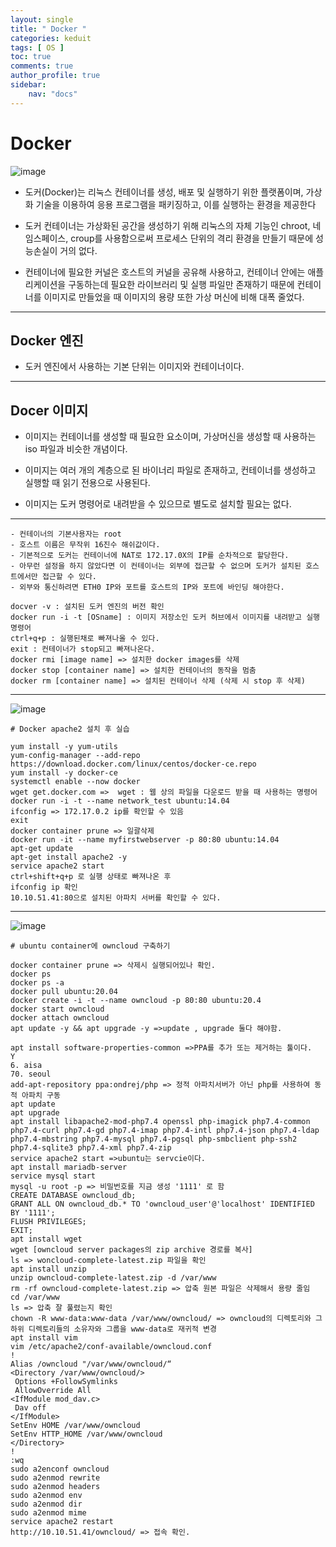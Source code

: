 ```yaml
---
layout: single
title: " Docker "
categories: keduit
tags: [ OS ]
toc: true 
comments: true
author_profile: true
sidebar:
    nav: "docs"
---
```


# Docker

![image](https://user-images.githubusercontent.com/128279031/236733725-e5e73fd2-81c2-47b6-8ca5-bc5357ffb3df.png)

* 도커(Docker)는 리눅스 컨테이너를 생성, 배포 및 실행하기 위한 플랫폼이며, 가상화 기술을 이용하여 응용 프로그램을 패키징하고, 이를 실행하는 환경을 제공한다

* 도커 컨테이너는 가상화된 공간을 생성하기 위해 리눅스의 자체 기능인 chroot, 네임스페이스, croup를 사용함으로써 프로세스 단위의 격리 환경을 만들기 때문에 성능손실이 거의 없다.

* 컨테이너에 필요한 커널은 호스트의 커널을 공유해 사용하고, 컨테이너 안에는 애플리케이션을 구동하는데 필요한 라이브러리 및 실행 파일만 존재하기 때문에 컨테이너를 이미지로 만들었을 때 이미지의 용량 또한 가상 머신에 비해 대폭 줄었다.

---


## Docker 엔진

* 도커 엔진에서 사용하는 기본 단위는 이미지와 컨테이너이다.

---

## Docer 이미지

* 이미지는 컨테이너를 생성할 때 필요한 요소이며, 가상머신을 생성할 때 사용하는 iso 파일과 비슷한 개념이다.

* 이미지는 여러 개의 계층으로 된 바이너리 파일로 존재하고, 컨테이너를 생성하고 실행할 때 읽기 전용으로 사용된다.

* 이미지는 도커 명령어로 내려받을 수 있으므로 별도로 설치할 필요는 없다.

---

```
- 컨테이너의 기본사용자는 root
- 호스트 이름은 무작위 16진수 해쉬값이다.
- 기본적으로 도커는 컨테이너에 NAT로 172.17.0X의 IP를 순차적으로 할당한다.
- 아무런 설정을 하지 않았다면 이 컨테이너는 외부에 접근할 수 없으며 도커가 설치된 호스트에서만 접근할 수 있다.
- 외부와 통신하려면 ETH0 IP와 포트를 호스트의 IP와 포트에 바인딩 해야한다.
```

```
docver -v : 설치된 도커 엔진의 버전 확인
docker run -i -t [OSname] : 이미지 저장소인 도커 허브에서 이미지를 내려받고 실행 명령어
ctrl+q+p : 실행된채로 빠져나올 수 있다. 
exit : 컨테이너가 stop되고 빠져나온다. 
docker rmi [image name] => 설치한 docker images를 삭제
docker stop [container name] => 설치한 컨테이너의 동작을 멈춤
docker rm [container name] => 설치된 컨테이너 삭제 (삭제 시 stop 후 삭제)
```


---

![image](https://user-images.githubusercontent.com/128279031/236733046-02bd8538-b57b-4d67-8ede-38532af2a666.png)

```
# Docker apache2 설치 후 실습

yum install -y yum-utils
yum-config-manager --add-repo https://download.docker.com/linux/centos/docker-ce.repo
yum install -y docker-ce
systemctl enable --now docker
wget get.docker.com =>  wget : 웹 상의 파일을 다운로드 받을 때 사용하는 명령어
docker run -i -t --name network_test ubuntu:14.04
ifconfig => 172.17.0.2 ip를 확인할 수 있음
exit
docker container prune => 일괄삭제
docker run -it --name myfirstwebserver -p 80:80 ubuntu:14.04
apt-get update
apt-get install apache2 -y
service apache2 start
ctrl+shift+q+p 로 실행 상태로 빠져나온 후
ifconfig ip 확인
10.10.51.41:80으로 설치된 아파치 서버를 확인할 수 있다.
```


---

![image](https://user-images.githubusercontent.com/128279031/236742318-9c21ea21-5273-4f23-93e3-0d2877e7493d.png)

```
# ubuntu container에 owncloud 구축하기

docker container prune => 삭제시 실행되어있나 확인.
docker ps
docker ps -a
docker pull ubuntu:20.04
docker create -i -t --name owncloud -p 80:80 ubuntu:20.4
docker start owncloud
docker attach owncloud
apt update -y && apt upgrade -y =>update , upgrade 둘다 해야함.

apt install software-properties-common =>PPA를 추가 또는 제거하는 툴이다.
Y
6. aisa
70. seoul
add-apt-repository ppa:ondrej/php => 정적 아파치서버가 아닌 php를 사용하여 동적 아파치 구동
apt update
apt upgrade
apt install libapache2-mod-php7.4 openssl php-imagick php7.4-common php7.4-curl php7.4-gd php7.4-imap php7.4-intl php7.4-json php7.4-ldap php7.4-mbstring php7.4-mysql php7.4-pgsql php-smbclient php-ssh2 php7.4-sqlite3 php7.4-xml php7.4-zip
service apache2 start =>ubuntu는 servcie이다.
apt install mariadb-server
service mysql start
mysql -u root -p => 비밀번호를 지금 생성 '1111' 로 함
CREATE DATABASE owncloud_db;
GRANT ALL ON owncloud_db.* TO 'owncloud_user'@'localhost' IDENTIFIED BY '1111';
FLUSH PRIVILEGES;
EXIT;
apt install wget
wget [owncloud server packages의 zip archive 경로를 복사]
ls => woncloud-complete-latest.zip 파일을 확인
apt install unzip
unzip owncloud-complete-latest.zip -d /var/www
rm -rf owncloud-complete-latest.zip => 압축 원본 파일은 삭제해서 용량 줄임
cd /var/www
ls => 압축 잘 풀렸는지 확인
chown -R www-data:www-data /var/www/owncloud/ => owncloud의 디렉토리와 그 하위 디렉토리들의 소유자와 그룹을 www-data로 재귀적 변경
apt install vim
vim /etc/apache2/conf-available/owncloud.conf
!
Alias /owncloud "/var/www/owncloud/“
<Directory /var/www/owncloud/>
 Options +FollowSymlinks
 AllowOverride All
<IfModule mod_dav.c>
 Dav off
</IfModule>
SetEnv HOME /var/www/owncloud
SetEnv HTTP_HOME /var/www/owncloud
</Directory>
!
:wq
sudo a2enconf owncloud
sudo a2enmod rewrite
sudo a2enmod headers
sudo a2enmod env
sudo a2enmod dir
sudo a2enmod mime
service apache2 restart
http://10.10.51.41/owncloud/ => 접속 확인.
```



